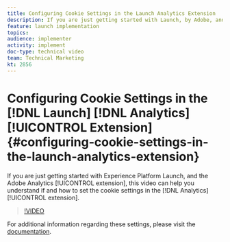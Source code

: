 ```yaml
---
title: Configuring Cookie Settings in the Launch Analytics Extension
description: If you are just getting started with Launch, by Adobe, and the Adobe Analytics extension, this video can help you understand if and how to set the cookie settings in the Analytics extension.
feature: launch implementation
topics: 
audience: implementer
activity: implement
doc-type: technical video
team: Technical Marketing
kt: 2856
---
```


# Configuring Cookie Settings in the [!DNL Launch] [!DNL Analytics] [!UICONTROL Extension] {#configuring-cookie-settings-in-the-launch-analytics-extension}

If you are just getting started with Experience Platform Launch, and the Adobe Analytics [!UICONTROL extension], this video can help you understand if and how to set the cookie settings in the [!DNL Analytics] [!UICONTROL extension].

>[!VIDEO](https://video.tv.adobe.com/v/27212/?quality=9)

For additional information regarding these settings, please visit the [documentation](https://docs.adobelaunch.com/extension-reference/web/adobe-analytics-extension#cookies).
